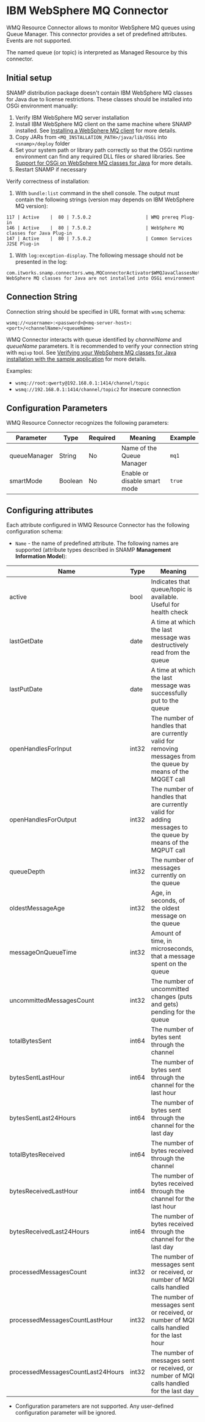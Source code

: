 IBM WebSphere MQ Connector
====
WMQ Resource Connector allows to monitor WebSphere MQ queues using Queue Manager. This connector provides a set of predefined attributes. Events are not supported.

The named queue (or topic) is interpreted as Managed Resource by this connector.

## Initial setup
SNAMP distribution package doesn't contain IBM WebSphere MQ classes for Java due to license restrictions. These classes should be installed into OSGi environment manually:
1. Verify IBM WebSphere MQ server installation
1. Install IBM WebSphere MQ client on the same machine where SNAMP installed. See [Installing a WebSphere MQ client](http://www-01.ibm.com/support/knowledgecenter/SSFKSJ_7.5.0/com.ibm.mq.ins.doc/q008960_.htm) for more details.
1. Copy JARs from `<MQ_INSTALLATION_PATH>/java/lib/OSGi` into `<snamp>/deploy` folder
1. Set your system path or library path correctly so that the OSGi runtime environment can find any required DLL files or shared libraries. See [Support for OSGi on WebSphere MQ classes for Java](http://www-01.ibm.com/support/knowledgecenter/SSFKSJ_7.5.0/com.ibm.mq.dev.doc/q030630_.htm) for more details.
1. Restart SNAMP if necessary

Verify correctness of installation:
1. With `bundle:list` command in the shell console. The output must contain the following strings (version may depends on IBM WebSphere MQ version):
```
117 | Active    |  80 | 7.5.0.2                    | WMQ prereq Plug-in
146 | Active    |  80 | 7.5.0.2                    | WebSphere MQ classes for Java Plug-in
147 | Active    |  80 | 7.5.0.2                    | Common Services J2SE Plug-in
```
1. With `log:exception-display`. The following message should not be presented in the log:
```
com.itworks.snamp.connectors.wmq.MQConnectorActivator$WMQJavaClassesNotInstalled: WebSphere MQ classes for Java are not installed into OSGi environment
```

## Connection String
Connection string should be specified in URL format with `wsmq` schema:
```
wsmq://<username>:<password>@<mq-server-host>:<port>/<channelName>/<queueName>
```
WMQ Connector interacts with queue identified by _channelName_ and _queueName_ parameters. It is recommended to verify your connection string with `mqivp` tool. See [Verifying your WebSphere MQ classes for Java installation with the sample application](http://www-01.ibm.com/support/knowledgecenter/SSFKSJ_7.5.0/com.ibm.mq.dev.doc/q030690_.htm) for more details.

Examples:
* `wsmq://root:qwerty@192.168.0.1:1414/channel/topic`
* `wsmq://192.168.0.1:1414/channel/topic2` for insecure connection

## Configuration Parameters
WMQ Resource Connector recognizes the following parameters:

Parameter | Type | Required | Meaning | Example
---- | ---- | ---- | ---- | ----
queueManager | String | No | Name of the Queue Manager | `mq1`
smartMode | Boolean | No | Enable or disable smart mode | `true`

## Configuring attributes
Each attribute configured in WMQ Resource Connector has the following configuration schema:
* `Name` - the name of predefined attribute. The following names are supported (attribute types described in SNAMP **Management Information Model**):

Name | Type | Meaning
---- | ---- | ----
active | bool | Indicates that queue/topic is available. Useful for health check
lastGetDate | date | A time at which the last message was destructively read from the queue
lastPutDate | date | A time at which the last message was successfully put to the queue
openHandlesForInput | int32 | The number of handles that are currently valid for removing messages from the queue by means of the MQGET call
openHandlesForOutput | int32 | The number of handles that are currently valid for adding messages to the queue by means of the MQPUT call
queueDepth | int32 | The number of messages currently on the queue
oldestMessageAge | int32 | Age, in seconds, of the oldest message on the queue
messageOnQueueTime | int32 | Amount of time, in microseconds, that a message spent on the queue
uncommittedMessagesCount | int32 | The number of uncommitted changes (puts and gets) pending for the queue
totalBytesSent | int64 | The number of bytes sent through the channel
bytesSentLastHour | int64 | The number of bytes sent through the channel for the last hour
bytesSentLast24Hours | int64 | The number of bytes sent through the channel for the last day
totalBytesReceived | int64 | The number of bytes received through the channel
bytesReceivedLastHour | int64 | The number of bytes received through the channel for the last hour
bytesReceivedLast24Hours | int64 | The number of bytes received through the channel for the last day
processedMessagesCount | int32 | The number of messages sent or received, or number of MQI calls handled
processedMessagesCountLastHour | int32 | The number of messages sent or received, or number of MQI calls handled for the last hour
processedMessagesCountLast24Hours | int32 | The number of messages sent or received, or number of MQI calls handled for the last day

* Configuration parameters are not supported. Any user-defined configuration parameter will be ignored.
